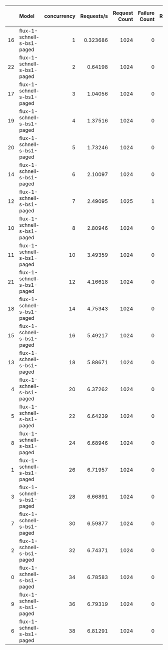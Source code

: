 |    | Model                      |   concurrency |   Requests/s |   Request Count |   Failure Count |   Median Response Time |   Average Response Time |   Min Response Time |   Max Response Time |   Average Content Size |   Failures/s |   Failures Percent |   50% |   66% |   75% |   80% |   90% |   95% |   98% |   99% |   99.9% |   99.99% |   100% |   min_wait |   max_wait | utc_datetime                |
|---:|:---------------------------|--------------:|-------------:|----------------:|----------------:|-----------------------:|------------------------:|--------------------:|--------------------:|-----------------------:|-------------:|-------------------:|------:|------:|------:|------:|------:|------:|------:|------:|--------:|---------:|-------:|-----------:|-----------:|:----------------------------|
| 16 | flux-1-schnell-s-bs1-paged |             1 |     0.323686 |            1024 |               0 |                   1800 |                 1859.43 |                1463 |                4609 |            3.14573e+06 |   0          |         0          |  1800 |  1900 |  2000 |  2000 |  2100 |  2200 |  2400 |  2700 |    3500 |     4600 |   4600 |        0.5 |          2 | 2025-06-25T16:56:22.853463Z |
| 22 | flux-1-schnell-s-bs1-paged |             2 |     0.64198  |            1024 |               0 |                   1800 |                 1826.67 |                1411 |                3728 |            3.14573e+06 |   0          |         0          |  1800 |  1800 |  1900 |  2000 |  2100 |  2200 |  2400 |  2800 |    3500 |     3700 |   3700 |        0.5 |          2 | 2025-06-25T17:49:09.488551Z |
| 17 | flux-1-schnell-s-bs1-paged |             3 |     1.04056  |            1024 |               0 |                   1600 |                 1655.02 |                1258 |               37778 |            3.14573e+06 |   0          |         0          |  1600 |  1700 |  1700 |  1700 |  1800 |  1900 |  2100 |  2300 |    3200 |    38000 |  38000 |        0.5 |          2 | 2025-06-25T18:15:47.370414Z |
| 19 | flux-1-schnell-s-bs1-paged |             4 |     1.37516  |            1024 |               0 |                   1600 |                 1643.02 |                1289 |                3985 |            3.14573e+06 |   0          |         0          |  1600 |  1700 |  1700 |  1700 |  1800 |  1900 |  2100 |  2400 |    2900 |     4000 |   4000 |        0.5 |          2 | 2025-06-25T18:32:14.167458Z |
| 20 | flux-1-schnell-s-bs1-paged |             5 |     1.73246  |            1024 |               0 |                   1600 |                 1616.18 |                1349 |                3020 |            3.14573e+06 |   0          |         0          |  1600 |  1600 |  1700 |  1700 |  1800 |  1900 |  2000 |  2400 |    2900 |     3000 |   3000 |        0.5 |          2 | 2025-06-25T18:44:41.950751Z |
| 14 | flux-1-schnell-s-bs1-paged |             6 |     2.10097  |            1024 |               0 |                   1500 |                 1581.87 |                1235 |                3403 |            3.14573e+06 |   0          |         0          |  1500 |  1600 |  1600 |  1700 |  1800 |  1900 |  2400 |  2500 |    3000 |     3400 |   3400 |        0.5 |          2 | 2025-06-25T18:54:35.856360Z |
| 12 | flux-1-schnell-s-bs1-paged |             7 |     2.49095  |            1025 |               1 |                   1500 |                 1535.05 |                  72 |                3099 |            3.14266e+06 |   0.00243019 |         0.00097561 |  1500 |  1600 |  1600 |  1600 |  1700 |  1800 |  2000 |  2100 |    2800 |     3100 |   3100 |        0.5 |          2 | 2025-06-25T19:02:45.473950Z |
| 10 | flux-1-schnell-s-bs1-paged |             8 |     2.80946  |            1024 |               0 |                   1500 |                 1574.7  |                1314 |                3713 |            3.14573e+06 |   0          |         0          |  1500 |  1600 |  1600 |  1700 |  1800 |  1800 |  2100 |  2300 |    3400 |     3700 |   3700 |        0.5 |          2 | 2025-06-25T23:53:10.510714Z |
| 11 | flux-1-schnell-s-bs1-paged |            10 |     3.49359  |            1024 |               0 |                   1500 |                 1560.51 |                1232 |                3651 |            3.14573e+06 |   0          |         0          |  1500 |  1600 |  1600 |  1700 |  1700 |  1900 |  2200 |  2500 |    3100 |     3700 |   3700 |        0.5 |          2 | 2025-06-26T00:33:11.710405Z |
| 21 | flux-1-schnell-s-bs1-paged |            12 |     4.16618  |            1024 |               0 |                   1500 |                 1559.3  |                1216 |                3702 |            3.14573e+06 |   0          |         0          |  1500 |  1600 |  1600 |  1700 |  1800 |  1900 |  2300 |  2500 |    3300 |     3700 |   3700 |        0.5 |          2 | 2025-06-25T23:40:48.309666Z |
| 18 | flux-1-schnell-s-bs1-paged |            14 |     4.75343  |            1024 |               0 |                   1500 |                 1582.96 |                1217 |                3120 |            3.14573e+06 |   0          |         0          |  1500 |  1600 |  1700 |  1700 |  1900 |  2000 |  2400 |  2500 |    3100 |     3100 |   3100 |        0.5 |          2 | 2025-06-25T15:04:07.443923Z |
| 15 | flux-1-schnell-s-bs1-paged |            16 |     5.49217  |            1024 |               0 |                   1500 |                 1541.48 |                1193 |                3135 |            3.14573e+06 |   0          |         0          |  1500 |  1600 |  1600 |  1600 |  1800 |  1800 |  2100 |  2400 |    3100 |     3100 |   3100 |        0.5 |          2 | 2025-06-26T00:38:07.846233Z |
| 13 | flux-1-schnell-s-bs1-paged |            18 |     5.88671  |            1024 |               0 |                   1600 |                 1626.67 |                1202 |                3237 |            3.14573e+06 |   0          |         0          |  1600 |  1700 |  1800 |  1800 |  1900 |  2000 |  2300 |  2400 |    3100 |     3200 |   3200 |        0.5 |          2 | 2025-06-25T15:11:02.033559Z |
|  4 | flux-1-schnell-s-bs1-paged |            20 |     6.37262  |            1024 |               0 |                   1700 |                 1694.46 |                1227 |                3270 |            3.14573e+06 |   0          |         0          |  1700 |  1800 |  1800 |  1900 |  2000 |  2100 |  2300 |  2500 |    2800 |     3300 |   3300 |        0.5 |          2 | 2025-06-25T15:13:59.062797Z |
|  5 | flux-1-schnell-s-bs1-paged |            22 |     6.64239  |            1024 |               0 |                   1800 |                 1823.33 |                1217 |                3514 |            3.14573e+06 |   0          |         0          |  1800 |  1900 |  2000 |  2100 |  2200 |  2300 |  2600 |  2900 |    3200 |     3500 |   3500 |        0.5 |          2 | 2025-06-25T15:16:42.478025Z |
|  8 | flux-1-schnell-s-bs1-paged |            24 |     6.68946  |            1024 |               0 |                   2000 |                 2053.15 |                1246 |                4125 |            3.14573e+06 |   0          |         0          |  2000 |  2200 |  2300 |  2300 |  2500 |  2600 |  2900 |  3200 |    3800 |     4100 |   4100 |        0.5 |          2 | 2025-06-25T15:19:19.367613Z |
|  1 | flux-1-schnell-s-bs1-paged |            26 |     6.71957  |            1024 |               0 |                   2300 |                 2300.42 |                1294 |               11169 |            3.14573e+06 |   0          |         0          |  2300 |  2400 |  2500 |  2600 |  2900 |  3000 |  3400 |  3600 |    4700 |    11000 |  11000 |        0.5 |          2 | 2025-06-25T15:21:55.184582Z |
|  3 | flux-1-schnell-s-bs1-paged |            28 |     6.66891  |            1024 |               0 |                   2500 |                 2544.01 |                1367 |                4650 |            3.14573e+06 |   0          |         0          |  2500 |  2700 |  2900 |  2900 |  3100 |  3300 |  3600 |  3700 |    4400 |     4600 |   4600 |        0.5 |          2 | 2025-06-25T15:24:30.004123Z |
|  7 | flux-1-schnell-s-bs1-paged |            30 |     6.59877  |            1024 |               0 |                   2900 |                 2849.51 |                1341 |                5926 |            3.14573e+06 |   0          |         0          |  2900 |  3100 |  3300 |  3300 |  3500 |  3700 |  4000 |  4200 |    4600 |     5900 |   5900 |        0.5 |          2 | 2025-06-25T15:27:05.993167Z |
|  2 | flux-1-schnell-s-bs1-paged |            32 |     6.74371  |            1024 |               0 |                   3000 |                 2970.56 |                1320 |                5204 |            3.14573e+06 |   0          |         0          |  3000 |  3200 |  3400 |  3400 |  3700 |  3900 |  4100 |  4300 |    4900 |     5200 |   5200 |        0.5 |          2 | 2025-06-25T15:29:44.084560Z |
|  0 | flux-1-schnell-s-bs1-paged |            34 |     6.78583  |            1024 |               0 |                   3300 |                 3182.76 |                1240 |                5148 |            3.14573e+06 |   0          |         0          |  3300 |  3500 |  3700 |  3800 |  4100 |  4300 |  4600 |  4900 |    5100 |     5100 |   5100 |        0.5 |          2 | 2025-06-25T15:32:19.286013Z |
|  9 | flux-1-schnell-s-bs1-paged |            36 |     6.79319  |            1024 |               0 |                   3500 |                 3381.45 |                1218 |                5956 |            3.14573e+06 |   0          |         0          |  3500 |  3700 |  4000 |  4100 |  4400 |  4700 |  5100 |  5300 |    5700 |     6000 |   6000 |        0.5 |          2 | 2025-06-25T15:34:52.619281Z |
|  6 | flux-1-schnell-s-bs1-paged |            38 |     6.81291  |            1024 |               0 |                   3800 |                 3608.79 |                1258 |                6289 |            3.14573e+06 |   0          |         0          |  3800 |  4100 |  4200 |  4300 |  4400 |  4600 |  4800 |  5000 |    5500 |     6300 |   6300 |        0.5 |          2 | 2025-06-25T23:44:56.456914Z |